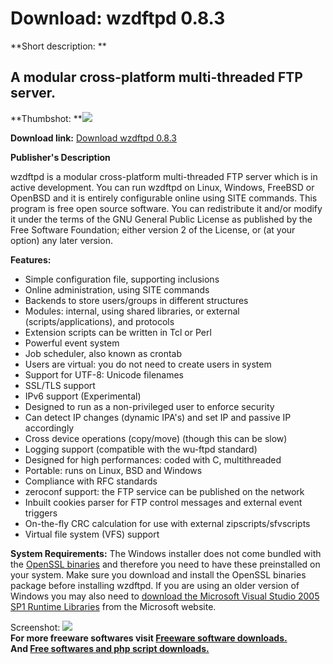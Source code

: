 # Download: wzdftpd 0.8.3

**Short description: **

## A modular cross-platform multi-threaded FTP server.

  
**Thumbshot: **![](http://www.freewarefiles.com/screenshot/wzdftpd_md.gif)   
  
**Download link:** [Download wzdftpd 0.8.3](http://freesoftwares.boysofts.com/Wzdftpd_program_33979.html)  
  

**Publisher's Description**  
  

wzdftpd is a modular cross-platform multi-threaded FTP server which is in
active development. You can run wzdftpd on Linux, Windows, FreeBSD or OpenBSD
and it is entirely configurable online using SITE commands. This program is
free open source software. You can redistribute it and/or modify it under the
terms of the GNU General Public License as published by the Free Software
Foundation; either version 2 of the License, or (at your option) any later
version.

**Features:**

  * Simple configuration file, supporting inclusions 
  * Online administration, using SITE commands 
  * Backends to store users/groups in different structures 
  * Modules: internal, using shared libraries, or external (scripts/applications), and protocols 
  * Extension scripts can be written in Tcl or Perl 
  * Powerful event system 
  * Job scheduler, also known as crontab 
  * Users are virtual: you do not need to create users in system 
  * Support for UTF-8: Unicode filenames 
  * SSL/TLS support 
  * IPv6 support (Experimental) 
  * Designed to run as a non-privileged user to enforce security 
  * Can detect IP changes (dynamic IPA's) and set IP and passive IP accordingly 
  * Cross device operations (copy/move) (though this can be slow) 
  * Logging support (compatible with the wu-ftpd standard) 
  * Designed for high performances: coded with C, multithreaded 
  * Portable: runs on Linux, BSD and Windows 
  * Compliance with RFC standards 
  * zeroconf support: the FTP service can be published on the network 
  * Inbuilt cookies parser for FTP control messages and external event triggers 
  * On-the-fly CRC calculation for use with external zipscripts/sfvscripts 
  * Virtual file system (VFS) support 

**System Requirements:** The Windows installer does not come bundled with the [OpenSSL binaries](http://www.slproweb.com/products/Win32OpenSSL.html) and therefore you need to have these preinstalled on your system. Make sure you download and install the OpenSSL binaries package before installing wzdftpd. If you are using an older version of Windows you may also need to [download the Microsoft Visual Studio 2005 SP1 Runtime Libraries](http://www.microsoft.com/downloads/details.aspx?FamilyID=200b2fd9-ae1a-4a14-984d-389c36f85647&displaylang=en) from the Microsoft website.

  
  
Screenshot: ![](http://www.freewarefiles.com/screenshot/wzdftpd.gif)  
**For more freeware softwares visit [Freeware software downloads.](http://freesoftwares.boysofts.com/)**   
**And [Free softwares and php script downloads.](http://www.boysofts.com/)**

